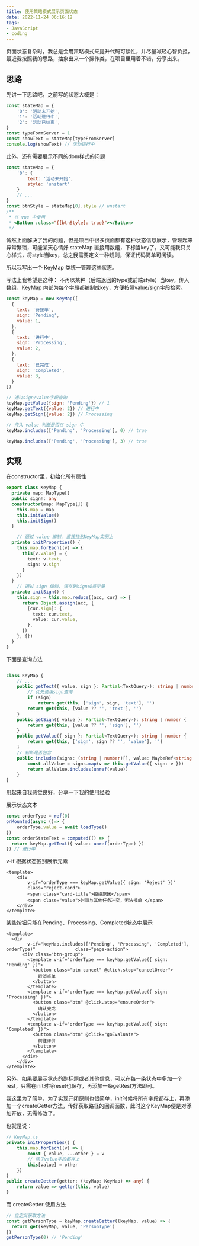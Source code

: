 ```yaml
---
title: 使用策略模式展示页面状态
date: 2022-11-24 06:16:12
tags:
- JavaScript
- coding
---
```


页面状态复杂时，我总是会用策略模式来提升代码可读性，并尽量减轻心智负担，最近我按照我的思路，抽象出来一个操作类，在项目里用着不错，分享出来。

<!--more-->

## 思路
先讲一下思路吧，之前写的状态大概是：
```javascript
const stateMap = {
    '0': '活动未开始',
    '1': '活动进行中',
    '2': '活动已结束',
}
const typeFormServer = 1
const showText = stateMap[typeFromServer]
console.log(showText) // 活动进行中
```
此外，还有需要展示不同的dom样式的问题
```javascript
const stateMap = {
    '0': {
        text: '活动未开始',
        style: 'unstart'
    }
    // ...
}
const btnStyle = stateMap[0].style // unstart
/**
 * 在 vue 中使用
 * <Button :class="{[btnStyle]: true}"></Button>
 */
```

诚然上面解决了我的问题，但是项目中很多页面都有这种状态信息展示，管理起来异常繁琐，可能某天心情好 stateMap 直接用数组，下标当key了，又可能我只关心样式，将style当key，总之我需要定义一种规则，保证代码简单可阅读。

所以我写出一个 KeyMap 类统一管理这些状态。

写法上我希望是这种：
不再以某种（后端返回的type或前端style）当key，传入数组，KeyMap 内部为每个字段都编制成key，方便按照value/sign字段检索。   
```javascript
const keyMap = new KeyMap([
  {
    text: '待接单',
    sign: 'Pending',
    value: 1,
  },
  {
    text: '进行中',
    sign: 'Processing',
    value: 2,
  },
  {
    text: '已完成',
    sign: 'Completed',
    value: 3,
  }
])

// 通过sign/value字段查询
keyMap.getValue({sign: 'Pending'}) // 1
keyMap.getText({value: 2}) // 进行中
keyMap.getSign({value: 2}) // Processing

// 传入 value 判断是否在 sign 中
keyMap.includes(['Pending', 'Processing'], 0) // true

keyMap.includes(['Pending', 'Processing'], 3) // true

```
## 实现
在constructor里，初始化所有属性
```typescript
export class KeyMap {
  private map: MapType[]
  public sign!: any
  constructor(map: MapType[]) {
    this.map = map
    this.initValue()
    this.initSign()
  }

    // 通过 value 编制, 直接挂到KeyMap实例上
  private initProperties() {
    this.map.forEach((v) => {
      this[v.value] = {
        text: v.text,
        sign: v.sign
      }
    })
  }
    // 通过 sign 编制, 保存到sign成员变量
  private initSign() {
    this.sign = this.map.reduce((acc, cur) => {
      return Object.assign(acc, {
        [cur.sign]: {
          text: cur.text,
          value: cur.value,
        },
      })
    }, {})
  }
}
```
下面是查询方法
```typescript

class KeyMap {
    // ...
  	public getText({ value, sign }: Partial<TextQuery>): string | number {
        // 优先使用sign查询
        if (sign)
			return get(this, ['sign', sign, 'text'], '')
    	return get(this, [value ?? '', 'text'], '')
    }
	public getSign({ value }: Partial<TextQuery>): string | number {
    	return get(this, [value ?? '', 'sign'], '')
  	}
    public getValue({ sign }: Partial<TextQuery>): string | number {
    	return get(this, ['sign', sign ?? '', 'value'], '')
  	}
	// 判断是否包含
	public includes(signs: (string | number)[], value: MaybeRef<string | number>) {
    	const allValue = signs.map(v => this.getValue({ sign: v }))
    	return allValue.includes(unref(value))
  	}
}
```
用起来自我感觉良好，分享一下我的使用经验


展示状态文本
```typescript
const orderType = ref(0)
onMounted(async ()=> {
    orderType.value = await loadType()
})
const orderStateText = computed(() => {
  return keyMap.getText({ value: unref(orderType) })
}) // 进行中
```
v-if 根据状态区别展示元素

```vue
<template>
	<div
    	v-if="orderType === keyMap.getValue({ sign: 'Reject' })"
    	class="reject-card">
    	<span class="card-title">拒绝原因</span>
    	<span class="value">时间与其他任务冲突，无法接单 </span>
    </div>
</template>
```

某些按钮只能在Pending、Processing、Completed状态中展示
```vue
<template>
  <div 
      	v-if="keyMap.includes(['Pending', 'Processing', 'Completed'], orderType)"				class="page-action">
      <div class="btn-group">
        <template v-if="orderType === keyMap.getValue({ sign: 'Pending' })">
          <button class="btn cancel" @click.stop="cancelOrder">
            取消点单
          </button>
        </template>
        <template v-if="orderType === keyMap.getValue({ sign: 'Processing' })">
          <button class="btn" @click.stop="ensureOrder">
            确认完成
          </button>
        </template>
        <template v-if="orderType === keyMap.getValue({ sign: 'Completed' })">
          <button class="btn" @click="goEvaluate">
            前往评价
          </button>
        </template>
      </div>
    </div>
</template>
```

另外，如果要展示状态的副标题或者其他信息，可以在每一条状态中多加一个rest，只需在init时将reset也保存，再添加一条getRest方法即可。

我这里为了简单，为了实现开闭原则也很简单，init时候将所有字段都存上，再添加一个createGetter方法，传好获取路径的回调函数，此时这个KeyMap便是对添加开放，无需修改了。

也就是说：

```typescript
// KeyMap.ts
private initProperties() {
    this.map.forEach((v) => {
        const { value, ...other } = v
        // 除了value字段都存上
        this[value] = other
    })
}
public createGetter(getter: (keyMap: KeyMap) => any) {
    return value => getter(this, value)
}
```

而 createGetter 使用方法

```typescript
// 自定义获取方法
const getPersonType = keyMap.createGetter((keyMap, value) => {
  return get(keyMap, value, 'PersonType')
})
getPersonType(0) // 'Pending'
```

